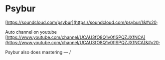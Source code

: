 # Psybur

[https://soundcloud.com/psybur](https://soundcloud.com/psybur/)&#x20;

Auto channel on youtube [https://www.youtube.com/channel/UCAU3fO8Q1v0flSPQZJXfNCA](https://www.youtube.com/channel/UCAU3fO8Q1v0flSPQZJXfNCA)&#x20;

Psybur also does mastering — /&#x20;
